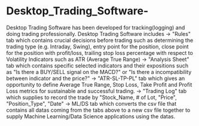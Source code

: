 # Desktop_Trading_Software-
Desktop Trading Software has been developed for tracking(logging) and doing trading professionally. 
Desktop Trading Software includes 
-> "Rules" tab which contains crucial decisions before trading such as determining the trading type (e.g. Intraday, Swing), entry point for the position, close point for the position with profit/loss, trailing stop loss percentage with respect to Volatility Indicators such as ATR (Average True Range)
-> "Analysis Sheet" tab which contains specific selected indicators and their expositions such as "Is there a BUY/SELL signal on the MACD?" or "Is there a incompatibility between indicator and the price?"
-> "ATR-SL-TP-PL" tab which gives an opportunity to define Average True Range, Stop Loss, Take Profit and Profit Loss metrics for sustainable and successful trading.
-> "Trading Log" tab which supplies to record the trade by "Stock_Name, # of Lot, "Price", "Position_Type", "Date"
-> ML/DS tab which converts the csv file that contains all datas coming from the tabs above to a new csv file together to supply Machine Learning/Data Science applications using the datas.  

